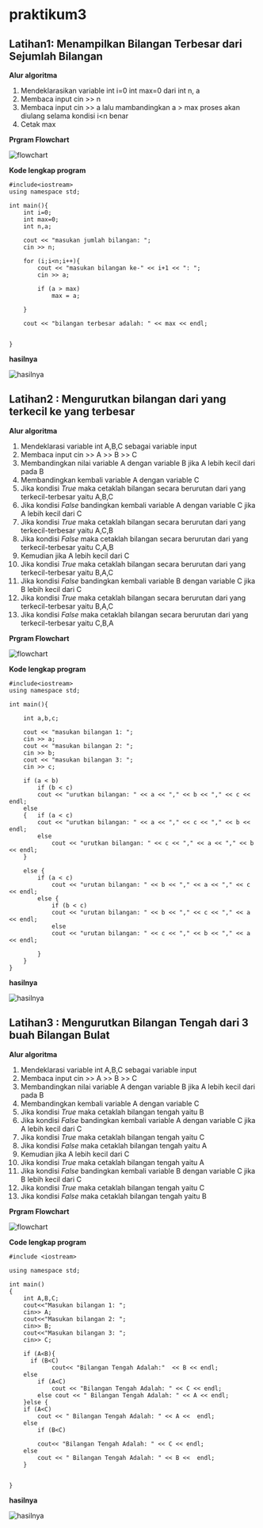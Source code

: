 # praktikum3


## Latihan1: Menampilkan Bilangan Terbesar dari Sejumlah Bilangan

**Alur algoritma**
1. Mendeklarasikan variable int i=0 int max=0 dari int n, a
2. Membaca input cin >> n
3. Membaca input cin >> a lalu mambandingkan a > max proses akan diulang selama kondisi i<n benar
4. Cetak max

**Prgram Flowchart**

![flowchart](https://github.com/lailatussadah/praktikum3/blob/master/flowchart1.png)


**Kode lengkap program**
```
#include<iostream>
using namespace std;

int main(){
    int i=0;
    int max=0;
    int n,a;

    cout << "masukan jumlah bilangan: ";
    cin >> n;

    for (i;i<n;i++){
        cout << "masukan bilangan ke-" << i+1 << ": ";
        cin >> a;

        if (a > max)
            max = a;

    }

    cout << "bilangan terbesar adalah: " << max << endl;


}
```

**hasilnya**

![hasilnya](https://github.com/lailatussadah/praktikum3/blob/master/hasil1.PNG)


## Latihan2 : Mengurutkan bilangan dari yang terkecil ke yang terbesar

**Alur algoritma**
1. Mendeklarasi variable int A,B,C sebagai variable input
2. Membaca input cin >> A >> B >> C
3. Membandingkan nilai variable A dengan variable B jika A lebih kecil dari pada B
4. Membandingkan kembali variable A dengan variable C 
5. Jika kondisi *True* maka cetaklah bilangan secara berurutan dari yang terkecil-terbesar yaitu A,B,C
6. Jika kondisi *False* bandingkan kembali variable A dengan variable C jika A lebih kecil dari C
7. Jika kondisi *True* maka cetaklah bilangan secara berurutan dari yang terkecil-terbesar yaitu A,C,B
8. Jika kondisi *False* maka cetaklah bilangan secara berurutan dari yang terkecil-terbesar yaitu C,A,B
9. Kemudian jika A lebih kecil dari C
10. Jika kondisi *True* maka cetaklah bilangan secara berurutan dari yang terkecil-terbesar yaitu B,A,C
11. Jika kondisi *False* bandingkan kembali variable B dengan variable C jika B lebih kecil dari C
12. Jika kondisi *True* maka cetaklah bilangan secara berurutan dari yang terkecil-terbesar yaitu B,A,C
13. Jika kondisi *False* maka cetaklah bilangan secara berurutan dari yang terkecil-terbesar yaitu C,B,A

**Prgram Flowchart**

![flowchart](https://github.com/lailatussadah/praktikum3/blob/master/flowchart2.png)


**Kode lengkap program**
```
#include<iostream>
using namespace std;

int main(){

    int a,b,c;

    cout << "masukan bilangan 1: ";
    cin >> a;
    cout << "masukan bilangan 2: ";
    cin >> b;
    cout << "masukan bilangan 3: ";
    cin >> c;

    if (a < b)
        if (b < c)
        cout << "urutkan bilangan: " << a << "," << b << "," << c << endl;
    else
    {   if (a < c)
        cout << "urutkan bilangan: " << a << "," << c << "," << b << endl;
        else
            cout << "urutkan bilangan: " << c << "," << a << "," << b << endl;
    }

    else {
        if (a < c)
            cout << "urutan bilangan: " << b << "," << a << "," << c << endl;
        else {
            if (b < c)
            cout << "urutan bilangan: " << b << "," << c << "," << a << endl;
            else
            cout << "urutan bilangan: " << c << "," << b << "," << a << endl;

        }
    }
}
```
**hasilnya**

![hasilnya](https://github.com/lailatussadah/praktikum3/blob/master/hasil2.PNG)



## Latihan3 : Mengurutkan Bilangan Tengah dari 3 buah Bilangan Bulat

**Alur algoritma**
1. Mendeklarasi variable int A,B,C sebagai variable input
2. Membaca input cin >> A >> B >> C
3. Membandingkan nilai variable A dengan variable B jika A lebih kecil dari pada B
4. Membandingkan kembali variable A dengan variable C 
5. Jika kondisi *True* maka cetaklah bilangan tengah yaitu B
6. Jika kondisi *False* bandingkan kembali variable A dengan variable C jika A lebih kecil dari C
7. Jika kondisi *True* maka cetaklah bilangan tengah yaitu C
8. Jika kondisi *False* maka cetaklah bilangan tengah yaitu A
9. Kemudian jika A lebih kecil dari C
10. Jika kondisi *True* maka cetaklah bilangan tengah yaitu A
11. Jika kondisi *False* bandingkan kembali variable B dengan variable C jika B lebih kecil dari C
12. Jika kondisi *True* maka cetaklah bilangan tengah yaitu C
13. Jika kondisi *False* maka cetaklah bilangan tengah yaitu B

**Prgram Flowchart**

![flowchart](https://github.com/lailatussadah/praktikum3/blob/master/flowchart3.jpg)


**Code lengkap program**
```
#include <iostream>

using namespace std;

int main()
{
    int A,B,C;
    cout<<"Masukan bilangan 1: ";
    cin>> A;
    cout<<"Masukan bilangan 2: ";
    cin>> B;
    cout<<"Masukan bilangan 3: ";
    cin>> C;

    if (A<B){
      if (B<C)
            cout<< "Bilangan Tengah Adalah:"  << B << endl;
    else
        if (A<C)
            cout << "Bilangan Tengah Adalah: " << C << endl;
        else cout << " Bilangan Tengah Adalah: " << A << endl;
    }else {
    if (A<C)
        cout << " Bilangan Tengah Adalah: " << A <<  endl;
    else
        if (B<C)

        cout<< "Bilangan Tengah Adalah: " << C << endl;
    else
        cout << " Bilangan Tengah Adalah: " << B <<  endl;
    }


}
```

**hasilnya**

![hasilnya](https://github.com/lailatussadah/praktikum3/blob/master/hasil3.PNG)